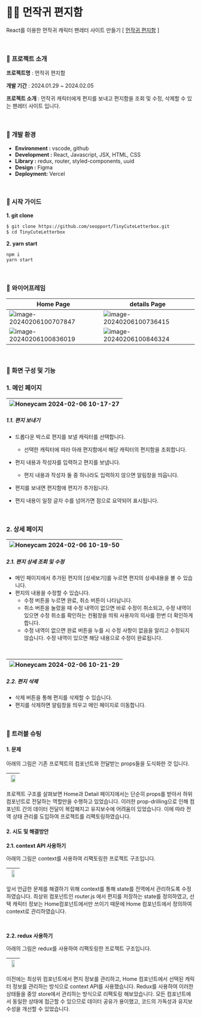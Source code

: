 # 🐻‍❄️ 먼작귀 편지함

React를 이용한 먼작귀 캐릭터 팬레터 사이트 만들기 [ [먼작귀 편지함](https://tiny-cute-letterbox.vercel.app/) ]

<br>

### 🔽 **프로젝트 소개**

**프로젝트명** : 먼작귀 편지함

**개발 기간** : 2024.01.29 ~ 2024.02.05

**프로젝트 소개** : 먼작귀 캐릭터에게 편지를 보내고 편지함을 조회 및 수정, 삭제할 수 있는 팬레터 사이트 입니다.

<br>

### 🔽 **개발 환경**

- **Environment :** vscode, github
- **Development :** React, Javascript, JSX, HTML, CSS
- **Library :** redux, router, styled-components, uuid
- **Design :** Figma
- **Deployment:** Vercel

<br>

### **🔽 시작 가이드**

**1. git clone**

```bash
$ git clone https://github.com/seopport/TinyCuteLetterbox.git
$ cd TinyCuteLetterbox
```

**2. yarn start**

```bash
npm i
yarn start
```

<br>

### **🔽 와이어프레임**

| Home Page                                                                                                                       | details Page                                                                                                                    |
| ------------------------------------------------------------------------------------------------------------------------------- | ------------------------------------------------------------------------------------------------------------------------------- |
| ![image-20240206100707847](https://github.com/seopport/TinyCuteLetterbox/assets/103973797/22bb53ce-293e-4ddb-9230-3deb236f9447) | ![image-20240206100736415](https://github.com/seopport/TinyCuteLetterbox/assets/103973797/1fa48a49-ca83-4dcc-b047-ea6c4394979d) |
| ![image-20240206100836019](https://github.com/seopport/TinyCuteLetterbox/assets/103973797/00ceeda2-c4f6-430f-ab17-3b4011fdda28) | ![image-20240206100846324](https://github.com/seopport/TinyCuteLetterbox/assets/103973797/f83be2a4-18b2-473d-b5d7-7984d02cd0ca) |

<br>

### 🔽 화면 구성 및 기능

### 1. 메인 페이지

| ![Honeycam 2024-02-06 10-17-27](https://github.com/seopport/TinyCuteLetterbox/assets/103973797/7e0c39fb-fb74-4058-9788-0f8e0781dce1) |
| :----------------------------------------------------------------------------------------------------------------------------------: |

##### 1.1. 편지 보내기

- 드롭다운 박스로 편지를 보낼 캐릭터를 선택합니다.

  - 선택한 캐릭터에 따라 아래 편지함에서 해당 캐릭터의 편지함을 조회합니다.

- 편지 내용과 작성자를 입력하고 편지를 보냅니다.
  - 편지 내용과 작성자 둘 중 하나라도 입력하지 않으면 알림창을 띄웁니다.
- 편지를 보내면 편지함에 편지가 추가됩니다.
- 편지 내용이 일정 글자 수를 넘어가면 점으로 요약되어 표시됩니다.

<br>

### 2. 상세 페이지

| ![Honeycam 2024-02-06 10-19-50](https://github.com/seopport/TinyCuteLetterbox/assets/103973797/114535ca-ca81-4651-b1b3-c81c1a438aa4) |
| ------------------------------------------------------------------------------------------------------------------------------------ |

##### 2.1. 편지 상세 조회 및 수정

- 메인 페이지에서 추가된 편지의 [상세보기]를 누르면 편지의 상세내용을 볼 수 있습니다.
- 편지의 내용을 수정할 수 있습니다.
  - 수정 버튼을 누르면 완료, 취소 버튼이 나타납니다.
  - 취소 버튼을 눌렀을 때 수정 내역이 없으면 바로 수정이 취소되고, 수정 내역이 있으면 수정 취소를 확인하는 컨펌창을 띄워 사용자의 의사를 한번 더 확인하게 합니다.
  - 수정 내역이 없으면 완료 버튼을 누를 시 수정 사항이 없음을 알리고 수정되지 않습니다. 수정 내역이 있으면 해당 내용으로 수정이 완료됩니다.

<br>

| ![Honeycam 2024-02-06 10-21-29](https://github.com/seopport/TinyCuteLetterbox/assets/103973797/67e6b48a-c0a9-45e8-9505-1e615e0a51f9) |
| ------------------------------------------------------------------------------------------------------------------------------------ |

##### 2.2. 편지 삭제

- 삭제 버튼을 통해 편지를 삭제할 수 있습니다.
- 편지를 삭제하면 알림창을 띄우고 메인 페이지로 이동합니다.

<br>

### 🚦 트러블 슈팅

#### 1. 문제

아래의 그림은 기존 프로젝트의 컴포넌트와 전달받는 props들을 도식화한 것 입니다.

| <img src="https://github.com/seopport/TinyCuteLetterbox/assets/103973797/38b93a00-5968-4404-89c0-43a1d35a70fe" style="width: 80%; " /> |
| -------------------------------------------------------------------------------------------------------------------------------------- |

프로젝트 구조를 살펴보면 Home과 Detail 페이지에서는 단순히 props를 받아서 하위 컴포넌트로 전달하는 역할만을 수행하고 있었습니다. 이러한 prop-drilling으로 인해 컴포넌트 간의 데이터 전달이 복잡해지고 유지보수에 어려움이 있었습니다. 이에 따라 전역 상태 관리를 도입하여 프로젝트를 리팩토링하였습니다.

#### 2. 시도 및 해결방안

**2.1. context API 사용하기**

아래의 그림은 context를 사용하여 리팩토링한 프로젝트 구조입니다.

| <img src="https://github.com/seopport/TinyCuteLetterbox/assets/103973797/a5b09a9b-3844-4aa0-839c-4ad06ff41b99" style="width: 60%;" /> |
| ------------------------------------------------------------------------------------------------------------------------------------- |

앞서 언급한 문제를 해결하기 위해 context를 통해 state를 전역에서 관리하도록 수정하였습니다. 최상위 컴포넌트인 router.js 에서 편지를 저장하는 state를 정의하였고, 선택 캐릭터 정보는 Home컴포넌트에서만 쓰이기 때문에 Home 컴포넌트에서 정의하여 context로 관리하였습니다.

<br>

**2.2. redux 사용하기**

아래의 그림은 redux를 사용하여 리팩토링한 프로젝트 구조입니다.

| <img src="https://github.com/seopport/TinyCuteLetterbox/assets/103973797/44f32b07-3e39-45ef-9d0b-e7bf4c8631ce" style="width: 60%;" /> |
| ------------------------------------------------------------------------------------------------------------------------------------- |

이전에는 최상위 컴포넌트에서 편지 정보를 관리하고, Home 컴포넌트에서 선택된 캐릭터 정보를 관리하는 방식으로 context API를 사용했습니다. Redux를 사용하여 이러한 상태들을 중앙 store에서 관리하는 방식으로 리팩토링 해보았습니다. 모든 컴포넌트에서 동일한 상태에 접근할 수 있으므로 데이터 공유가 용이했고, 코드의 가독성과 유지보수성을 개선할 수 있었습니다. 
